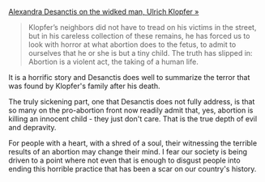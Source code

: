 [Alexandra Desanctis on the widked man, Ulrich Klopfer »](https://www.nationalreview.com/2019/09/these-are-human-beings/)

> Klopfer’s neighbors did not have to tread on his victims in the street, but in his careless collection of these remains, he has forced us to look with horror at what abortion does to the fetus, to admit to ourselves that he or she is but a tiny child. The truth has slipped in: Abortion is a violent act, the taking of a human life.

It is a horrific story and Desanctis does well to summarize the terror that was found by Klopfer's family after his death.

The truly sickening part, one that Desanctis does not fully address, is that so many on the pro-abortion front now readily admit that, yes, abortion is killing an innocent child - they just don't care. That is the true depth of evil and depravity. 

For people with a heart, with a shred of a soul, their witnessing the terrible results of an abortion may change their mind. I fear our society is being driven to a point where not even that is enough to disgust people into ending this horrible practice that has been a scar on our country's history.
